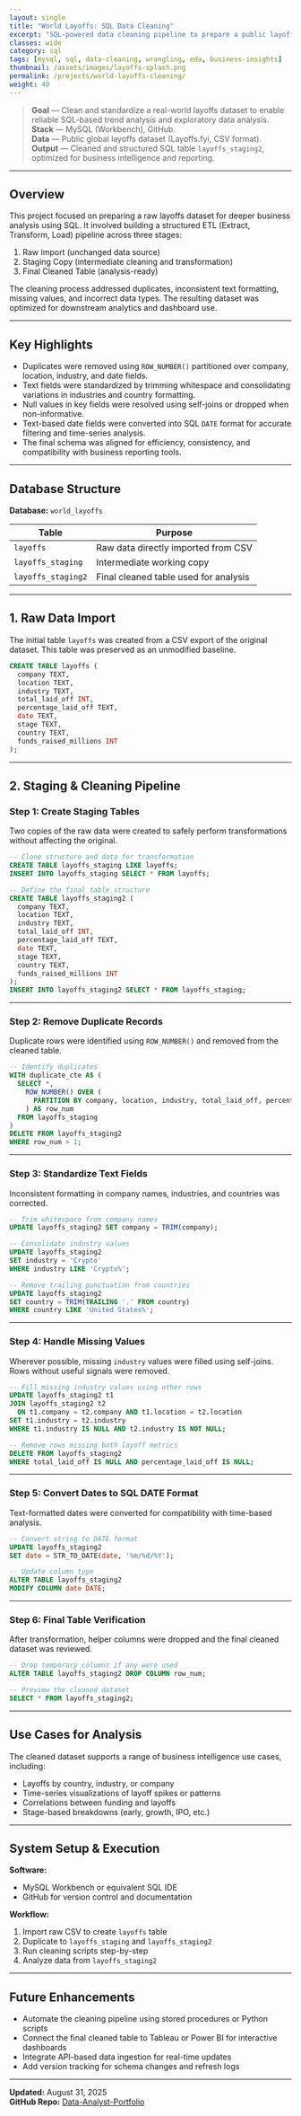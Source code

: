 ```yaml
---
layout: single
title: "World Layoffs: SQL Data Cleaning"
excerpt: "SQL-powered data cleaning pipeline to prepare a public layoffs dataset for analysis and business insights."
classes: wide
category: sql
tags: [mysql, sql, data-cleaning, wrangling, eda, business-insights]
thumbnail: /assets/images/layoffs-splash.png
permalink: /projects/world-layoffs-cleaning/
weight: 40
---
```


> **Goal** — Clean and standardize a real-world layoffs dataset to enable reliable SQL-based trend analysis and exploratory data analysis.  
> **Stack** — MySQL (Workbench), GitHub.  
> **Data** — Public global layoffs dataset (Layoffs.fyi, CSV format).  
> **Output** — Cleaned and structured SQL table `layoffs_staging2`, optimized for business intelligence and reporting.

---

## Overview

This project focused on preparing a raw layoffs dataset for deeper business analysis using SQL. It involved building a structured ETL (Extract, Transform, Load) pipeline across three stages:

1. Raw Import (unchanged data source)  
2. Staging Copy (intermediate cleaning and transformation)  
3. Final Cleaned Table (analysis-ready)

The cleaning process addressed duplicates, inconsistent text formatting, missing values, and incorrect data types. The resulting dataset was optimized for downstream analytics and dashboard use.

---

## Key Highlights

- Duplicates were removed using `ROW_NUMBER()` partitioned over company, location, industry, and date fields.  
- Text fields were standardized by trimming whitespace and consolidating variations in industries and country formatting.  
- Null values in key fields were resolved using self-joins or dropped when non-informative.  
- Text-based date fields were converted into SQL `DATE` format for accurate filtering and time-series analysis.  
- The final schema was aligned for efficiency, consistency, and compatibility with business reporting tools.

---

## Database Structure

**Database:** `world_layoffs`

| Table              | Purpose                                |
|--------------------|----------------------------------------|
| `layoffs`          | Raw data directly imported from CSV    |
| `layoffs_staging`  | Intermediate working copy              |
| `layoffs_staging2` | Final cleaned table used for analysis  |

---

## 1. Raw Data Import

The initial table `layoffs` was created from a CSV export of the original dataset. This table was preserved as an unmodified baseline.

```sql
CREATE TABLE layoffs (
  company TEXT,
  location TEXT,
  industry TEXT,
  total_laid_off INT,
  percentage_laid_off TEXT,
  date TEXT,
  stage TEXT,
  country TEXT,
  funds_raised_millions INT
);
```

---

## 2. Staging & Cleaning Pipeline

### Step 1: Create Staging Tables

Two copies of the raw data were created to safely perform transformations without affecting the original.

```sql
-- Clone structure and data for transformation
CREATE TABLE layoffs_staging LIKE layoffs;
INSERT INTO layoffs_staging SELECT * FROM layoffs;

-- Define the final table structure
CREATE TABLE layoffs_staging2 (
  company TEXT,
  location TEXT,
  industry TEXT,
  total_laid_off INT,
  percentage_laid_off TEXT,
  date TEXT,
  stage TEXT,
  country TEXT,
  funds_raised_millions INT
);
INSERT INTO layoffs_staging2 SELECT * FROM layoffs_staging;
```

---

### Step 2: Remove Duplicate Records

Duplicate rows were identified using `ROW_NUMBER()` and removed from the cleaned table.

```sql
-- Identify duplicates
WITH duplicate_cte AS (
  SELECT *,
    ROW_NUMBER() OVER (
      PARTITION BY company, location, industry, total_laid_off, percentage_laid_off, date, stage, country, funds_raised_millions
    ) AS row_num
  FROM layoffs_staging
)
DELETE FROM layoffs_staging2
WHERE row_num > 1;
```

---

### Step 3: Standardize Text Fields

Inconsistent formatting in company names, industries, and countries was corrected.

```sql
-- Trim whitespace from company names
UPDATE layoffs_staging2 SET company = TRIM(company);

-- Consolidate industry values
UPDATE layoffs_staging2
SET industry = 'Crypto'
WHERE industry LIKE 'Crypto%';

-- Remove trailing punctuation from countries
UPDATE layoffs_staging2
SET country = TRIM(TRAILING '.' FROM country)
WHERE country LIKE 'United States%';
```

---

### Step 4: Handle Missing Values

Wherever possible, missing `industry` values were filled using self-joins. Rows without useful signals were removed.

```sql
-- Fill missing industry values using other rows
UPDATE layoffs_staging2 t1
JOIN layoffs_staging2 t2
  ON t1.company = t2.company AND t1.location = t2.location
SET t1.industry = t2.industry
WHERE t1.industry IS NULL AND t2.industry IS NOT NULL;

-- Remove rows missing both layoff metrics
DELETE FROM layoffs_staging2
WHERE total_laid_off IS NULL AND percentage_laid_off IS NULL;
```

---

### Step 5: Convert Dates to SQL DATE Format

Text-formatted dates were converted for compatibility with time-based analysis.

```sql
-- Convert string to DATE format
UPDATE layoffs_staging2
SET date = STR_TO_DATE(date, '%m/%d/%Y');

-- Update column type
ALTER TABLE layoffs_staging2
MODIFY COLUMN date DATE;
```

---

### Step 6: Final Table Verification

After transformation, helper columns were dropped and the final cleaned dataset was reviewed.

```sql
-- Drop temporary columns if any were used
ALTER TABLE layoffs_staging2 DROP COLUMN row_num;

-- Preview the cleaned dataset
SELECT * FROM layoffs_staging2;
```

---

## Use Cases for Analysis

The cleaned dataset supports a range of business intelligence use cases, including:

- Layoffs by country, industry, or company  
- Time-series visualizations of layoff spikes or patterns  
- Correlations between funding and layoffs  
- Stage-based breakdowns (early, growth, IPO, etc.)

---

## System Setup & Execution

**Software:**  
- MySQL Workbench or equivalent SQL IDE  
- GitHub for version control and documentation

**Workflow:**  
1. Import raw CSV to create `layoffs` table  
2. Duplicate to `layoffs_staging` and `layoffs_staging2`  
3. Run cleaning scripts step-by-step  
4. Analyze data from `layoffs_staging2`

---

## Future Enhancements

- Automate the cleaning pipeline using stored procedures or Python scripts  
- Connect the final cleaned table to Tableau or Power BI for interactive dashboards  
- Integrate API-based data ingestion for real-time updates  
- Add version tracking for schema changes and refresh logs

---

**Updated:** August 31, 2025  
**GitHub Repo:** [Data-Analyst-Portfolio](https://github.com/caguirre1378/Data-Analyst-Portfolio)
